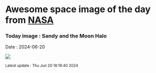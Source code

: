 
# Awesome space image of the day from [NASA](https://api.nasa.gov/)

### Today image : Sandy and the Moon Halo
Date : 2024-06-20

![](https://apod.nasa.gov/apod/image/2406/MoonHalo_pace.jpg)

<small>Latest update : Thu Jun 20 18:19:40 2024</small>
        